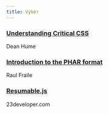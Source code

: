 ```yaml
---
title: Výběr
---
```


### [Understanding Critical CSS](http://www.smashingmagazine.com/2015/08/understanding-critical-css/)
Dean Hume

### [Introduction to the PHAR format](http://blog.servergrove.com/2015/07/30/introduction-phar-format/)
Raul Fraile

### [Resumable.js](http://www.resumablejs.com/)
23developer.com
